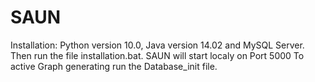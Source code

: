 # SAUN

Installation: Python version 10.0, Java version 14.02 and MySQL Server.
Then run the file installation.bat. SAUN will start localy on Port 5000
To active Graph generating run the Database_init file.
